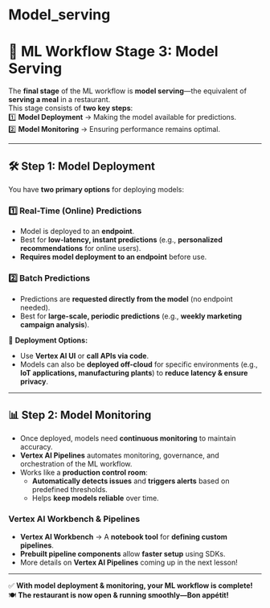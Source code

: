 # Model_serving


# 🚀 **ML Workflow Stage 3: Model Serving**  

The **final stage** of the ML workflow is **model serving**—the equivalent of **serving a meal** in a restaurant.  
This stage consists of **two key steps**:  
1️⃣ **Model Deployment** → Making the model available for predictions.  
2️⃣ **Model Monitoring** → Ensuring performance remains optimal.  

---

## 🛠️ **Step 1: Model Deployment**  
You have **two primary options** for deploying models:  

### **1️⃣ Real-Time (Online) Predictions**  
- Model is deployed to an **endpoint**.  
- Best for **low-latency, instant predictions** (e.g., **personalized recommendations** for online users).  
- **Requires model deployment to an endpoint** before use.  

### **2️⃣ Batch Predictions**  
- Predictions are **requested directly from the model** (no endpoint needed).  
- Best for **large-scale, periodic predictions** (e.g., **weekly marketing campaign analysis**).  

📌 **Deployment Options:**  
- Use **Vertex AI UI** or **call APIs via code**.  
- Models can also be **deployed off-cloud** for specific environments (e.g., **IoT applications, manufacturing plants**) to **reduce latency & ensure privacy**.  

---

## 📊 **Step 2: Model Monitoring**  
- Once deployed, models need **continuous monitoring** to maintain accuracy.  
- **Vertex AI Pipelines** automates monitoring, governance, and orchestration of the ML workflow.  
- Works like a **production control room**:  
  - **Automatically detects issues** and **triggers alerts** based on predefined thresholds.  
  - Helps **keep models reliable** over time.  

### **Vertex AI Workbench & Pipelines**
- **Vertex AI Workbench** → A **notebook tool** for **defining custom pipelines**.  
- **Prebuilt pipeline components** allow **faster setup** using SDKs.  
- More details on **Vertex AI Pipelines** coming up in the next lesson!  

---

✅ **With model deployment & monitoring, your ML workflow is complete!**  
🍽️ **The restaurant is now open & running smoothly—Bon appétit!**  
